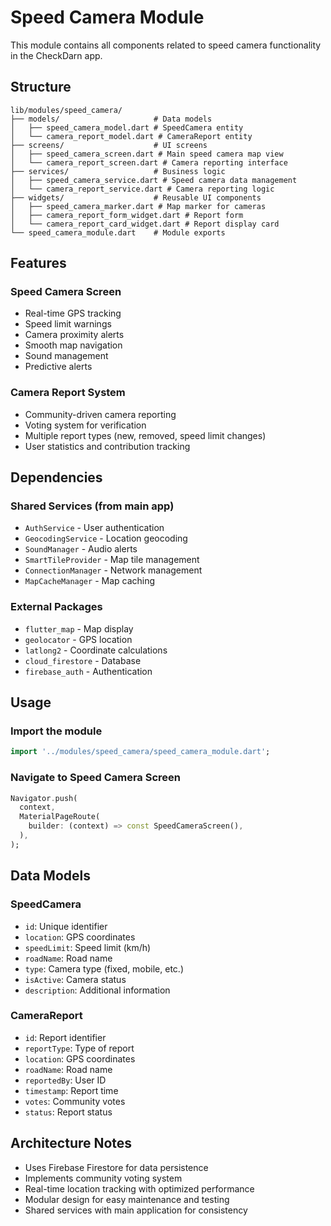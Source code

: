 # Speed Camera Module

This module contains all components related to speed camera functionality in the CheckDarn app.

## Structure

```
lib/modules/speed_camera/
├── models/                     # Data models
│   ├── speed_camera_model.dart # SpeedCamera entity
│   └── camera_report_model.dart # CameraReport entity
├── screens/                    # UI screens
│   ├── speed_camera_screen.dart # Main speed camera map view
│   └── camera_report_screen.dart # Camera reporting interface
├── services/                   # Business logic
│   ├── speed_camera_service.dart # Speed camera data management
│   └── camera_report_service.dart # Camera reporting logic
├── widgets/                    # Reusable UI components
│   ├── speed_camera_marker.dart # Map marker for cameras
│   ├── camera_report_form_widget.dart # Report form
│   └── camera_report_card_widget.dart # Report display card
└── speed_camera_module.dart    # Module exports
```

## Features

### Speed Camera Screen
- Real-time GPS tracking
- Speed limit warnings
- Camera proximity alerts
- Smooth map navigation
- Sound management
- Predictive alerts

### Camera Report System
- Community-driven camera reporting
- Voting system for verification
- Multiple report types (new, removed, speed limit changes)
- User statistics and contribution tracking

## Dependencies

### Shared Services (from main app)
- `AuthService` - User authentication
- `GeocodingService` - Location geocoding
- `SoundManager` - Audio alerts
- `SmartTileProvider` - Map tile management
- `ConnectionManager` - Network management
- `MapCacheManager` - Map caching

### External Packages
- `flutter_map` - Map display
- `geolocator` - GPS location
- `latlong2` - Coordinate calculations
- `cloud_firestore` - Database
- `firebase_auth` - Authentication

## Usage

### Import the module
```dart
import '../modules/speed_camera/speed_camera_module.dart';
```

### Navigate to Speed Camera Screen
```dart
Navigator.push(
  context,
  MaterialPageRoute(
    builder: (context) => const SpeedCameraScreen(),
  ),
);
```

## Data Models

### SpeedCamera
- `id`: Unique identifier
- `location`: GPS coordinates
- `speedLimit`: Speed limit (km/h)
- `roadName`: Road name
- `type`: Camera type (fixed, mobile, etc.)
- `isActive`: Camera status
- `description`: Additional information

### CameraReport
- `id`: Report identifier
- `reportType`: Type of report
- `location`: GPS coordinates
- `roadName`: Road name
- `reportedBy`: User ID
- `timestamp`: Report time
- `votes`: Community votes
- `status`: Report status

## Architecture Notes

- Uses Firebase Firestore for data persistence
- Implements community voting system
- Real-time location tracking with optimized performance
- Modular design for easy maintenance and testing
- Shared services with main application for consistency
